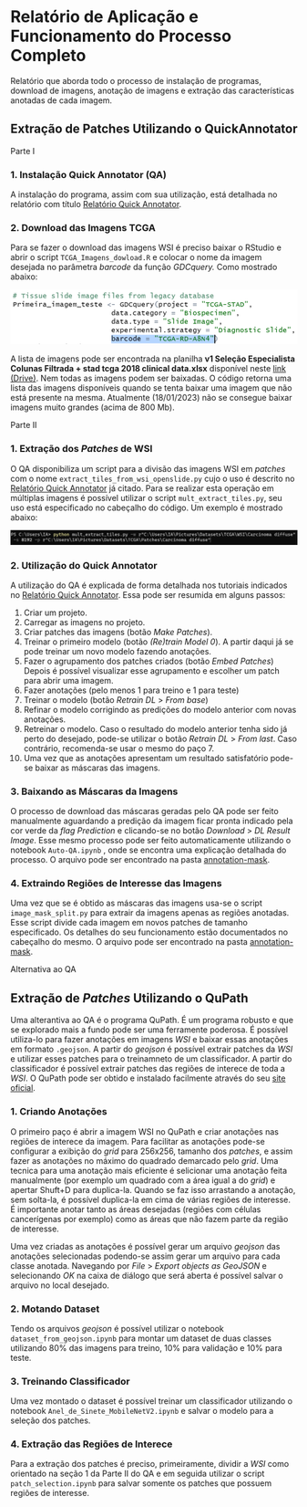 # Relatório de Aplicação e Funcionamento do Processo Completo

Relatório que aborda todo o processo de instalação de programas, download de imagens, anotação de imagens e extração das características anotadas de cada imagem.

## Extração de Patches Utilizando o QuickAnnotator 

Parte I

### **1. Instalação Quick Annotator (QA)**

A instalação do programa, assim com sua utilização, está detalhada no relatório com título [Relatório Quick Annotator](https://docs.google.com/document/d/1MCoDmCgpUCUB7PunPNNoLTGoftO0xp7thU4_1iiiUB8/edit#heading=h.i76d10rspvdl).

### **2. Download das Imagens TCGA**

Para se fazer o download das imagens WSI é preciso baixar o RStudio e abrir o script `TCGA_Imagens_dowload.R` e colocar o nome da imagem desejada no parâmetra _barcode_ da função _GDCquery._ Como mostrado abaixo:

![A imagem não pode ser carregada!](https://github.com/ia-ampliar/laboratorio-digital-ia/blob/master/readme_images/Captura%20de%20tela_20230118_101446.png)

A lista de imagens pode ser encontrada na planilha **v1 Seleção Especialista Colunas Filtrada + stad tcga 2018 clinical data.xlsx** disponível neste [link (Drive)](https://docs.google.com/spreadsheets/d/1K2IdILznDx-GR7o6Py-dkn-G8PMdOrjz/edit#gid=1676572784). Nem todas as imagens podem ser baixadas. O código retorna uma lista das imagens disponíveis quando se tenta baixar uma imagem que não está presente na mesma. Atualmente (18/01/2023) não se consegue baixar imagens muito grandes (acima de 800 Mb).

Parte II

### **1. Extração dos _Patches_ de WSI**

O QA disponibiliza um script para a divisão das imagens WSI em _patches_ com o nome `extract_tiles_from_wsi_openslide.py` cujo o uso é descrito no [Relatório Quick Annotator](https://docs.google.com/document/d/1MCoDmCgpUCUB7PunPNNoLTGoftO0xp7thU4_1iiiUB8/edit#heading=h.i76d10rspvdl) já citado. Para se realizar esta operação em múltiplas imagens é possível utilizar o script `mult_extract_tiles.py`, seu uso está especificado no cabeçalho do código. Um exemplo é mostrado abaixo:

![A imagem não pode ser carregada!](https://github.com/ia-ampliar/laboratorio-digital-ia/blob/master/readme_images/Captura%20de%20tela_20230118_142719.png)

### **2. Utilização do Quick Annotator**

A utilização do QA é explicada de forma detalhada nos tutoriais indicados no [Relatório Quick Annotator](https://docs.google.com/document/d/1MCoDmCgpUCUB7PunPNNoLTGoftO0xp7thU4_1iiiUB8/edit#heading=h.i76d10rspvdl). Essa pode ser resumida em alguns passos:

1. Criar um projeto.
2. Carregar as imagens no projeto.
3. Criar patches das imagens (botão _Make Patches_).
4. Treinar o primeiro modelo (botão _(Re)train Model 0_).
A partir daqui já se pode treinar um novo modelo fazendo anotações.
5. Fazer o agrupamento dos patches criados (botão _Embed Patches_)
Depois é possível visualizar esse agrupamento e escolher um patch para abrir uma imagem.
6. Fazer anotações (pelo menos 1 para treino e 1 para teste)
7. Treinar o modelo (botão _Retrain DL_ \> _From base_)
8. Refinar o modelo corrigindo as predições do modelo anterior com novas anotações.
9. Retreinar o modelo. Caso o resultado do modelo anterior tenha sido já perto do desejado, pode-se utilizar o botão _Retrain DL_ \> _From last_. Caso contrário, recomenda-se usar o mesmo do paço 7.
10. Uma vez que as anotações apresentam um resultado satisfatório pode-se baixar as máscaras das imagens.

### **3. Baixando as Máscaras da Imagens**

O processo de download das máscaras geradas pelo QA pode ser feito manualmente aguardando a predição da imagem ficar pronta indicado pela cor verde da _flag_ _Prediction_ e clicando-se no botão _Download_ \> _DL Result Image_. Esse mesmo processo pode ser feito automaticamente utilizando o notebook `Auto-QA.ipynb` , onde se encontra uma explicação detalhada do processo. O arquivo pode ser encontrado na pasta [annotation-mask](https://github.com/ia-ampliar/laboratorio-digital-ia/tree/master/annotation-mask).

### **4. Extraindo Regiões de Interesse das Imagens**

Uma vez que se é obtido as máscaras das imagens usa-se o script `image_mask_split.py` para extrair da imagens apenas as regiões anotadas. Esse script divide cada imagem em novos patches de tamanho especificado. Os detalhes do seu funcionamento estão documentados no cabeçalho do mesmo. O arquivo pode ser encontrado na pasta [annotation-mask](https://github.com/ia-ampliar/laboratorio-digital-ia/tree/master/annotation-mask).

Alternativa ao QA

## **Extração de _Patches_ Utilizando o QuPath**

Uma alterantiva ao QA é o programa QuPath. É um programa robusto e que se explorado mais a fundo pode ser uma ferramente poderosa. É possível utiliza-lo para fazer anotações em imagens _WSI_ e baixar essas anotações em formato `.geojson`. A partir do _geojson_ é possível extrair patches da _WSI_ e utilizar esses patches para o treinamneto de um classificador. A partir do classificador é possível extrair patches das regiões de interece de toda a _WSI_. O QuPath pode ser obtido e instalado facilmente através do seu [site oficial](qupath.github.io). 

### **1. Criando Anotações**

O primeiro paço é abrir a imagem WSI no QuPath e criar anotações nas regiões de interece da imagem. Para facilitar as anotações pode-se configurar a exibição do _grid_ para 256x256, tamanho dos _patches_, e assim fazer as anotações no máximo do quadrado demarcado pelo _grid_. Uma tecnica para uma anotação mais eficiente é selicionar uma anotação feita manualmente (por exemplo um quadrado com a área igual a do _grid_) e apertar Shuft+D para duplica-la. Quando se faz isso arrastando a anotação, sem solta-la, é possível duplica-la em cima de várias regiões de interesse. É importante anotar tanto as áreas desejadas (regiões com células cancerígenas por exemplo) como as áreas que não fazem parte da região de interesse.

Uma vez criadas as anotações é possível gerar um arquivo _geojson_ das anotações selecionadas podendo-se assim gerar um arquivo para cada classe anotada. Navegando por _File_ > _Export objects as GeoJSON_ e selecionando _OK_ na caixa de diálogo que será aberta é possível salvar o arquivo no local desejado.

### **2. Motando Dataset**

Tendo os arquivos _geojson_ é possível utilizar o notebook `dataset_from_geojson.ipynb` para montar um dataset de duas classes utilizando 80% das imagens para treino, 10% para validação e 10% para teste.  

### **3. Treinando Classificador**

Uma vez montado o dataset é possível treinar um classificador utilizando o notebook `Anel_de_Sinete_MobileNetV2.ipynb` e salvar o modelo para a seleção dos patches.

### **4. Extração das Regiões de Interece**

Para a extração dos patches é preciso, primeiramente, dividir a _WSI_ como orientado na seção 1 da Parte II do QA e em seguida utilizar o script `patch_selection.ipynb` para salvar somente os patches que possuem regiões de interesse. 